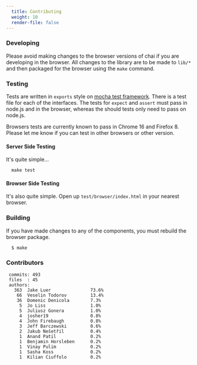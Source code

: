 ```yaml
---
  title: Contributing
  weight: 10
  render-file: false
---
```


### Developing

Please avoid making changes to the browser versions of chai if you are developing in the browser. All
changes to the library are to be made to `lib/*` and then packaged for the browser using the `make`
command.

### Testing

Tests are written in `exports` style on [mocha test framework](http://visionmedia.github.com/mocha/).
There is a test file for each of the interfaces. The tests for `expect` and `assert` must pass in node.js
and in the browser, whereas the should tests only need to pass on node.js.

Browsers tests are currently known to pass in Chrome 16 and Firefox 8. Please let me know if you can test
in other browsers or other version.

#### Server Side Testing

It's quite simple...

      make test


#### Browser Side Testing

It's also quite simple. Open up `test/browser/index.html` in your nearest browser.


### Building

If you have made changes to any of the components, you must rebuild the browser package.

      $ make

### Contributors 

     commits: 493
     files  : 45
     authors: 
       363  Jake Luer               73.6%
        66  Veselin Todorov         13.4%
        36  Domenic Denicola        7.3%
         5  Jo Liss                 1.0%
         5  Juliusz Gonera          1.0%
         4  josher19                0.8%
         4  John Firebaugh          0.8%
         3  Jeff Barczewski         0.6%
         2  Jakub Nešetřil          0.4%
         1  Anand Patil             0.2%
         1  Benjamin Horsleben      0.2%
         1  Vinay Pulim             0.2%
         1  Sasha Koss              0.2%
         1  Kilian Ciuffolo         0.2%

